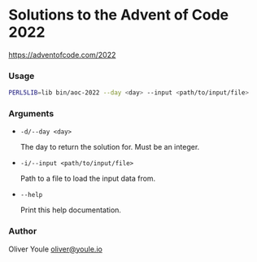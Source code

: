 # Solutions to the Advent of Code 2022

https://adventofcode.com/2022

### Usage

```bash
PERL5LIB=lib bin/aoc-2022 --day <day> --input <path/to/input/file>
```

### Arguments

- `-d/--day <day>`

    The day to return the solution for. Must be an integer.

- `-i/--input <path/to/input/file>`

    Path to a file to load the input data from.

- `--help`

    Print this help documentation.

### Author

Oliver Youle <oliver@youle.io>
